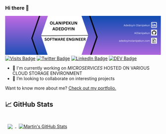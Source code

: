 ### Hi there 👋
[![Olanipekun](olanipekun.png)](https://adedoyinolanipekun.com/)
[![Visits Badge](https://badges.pufler.dev/visits/braydoncoyer/braydoncoyer)](https://adedoyinolanipekun.com/)
[![Twitter Badge](https://img.shields.io/badge/Twitter-Profile-informational?style=flat&logo=twitter&logoColor=white&color=1CA2F1)](https://twitter.com/AAOlanipekun)
[![LinkedIn Badge](https://img.shields.io/badge/LinkedIn-Profile-informational?style=flat&logo=linkedin&logoColor=white&color=0D76A8)](https://www.linkedin.com/in/adedoyinolanipekun/)
[![DEV Badge](https://img.shields.io/badge/Dev-Profile-informational?style=flat&logo=codepen&logoColor=white&color=black)](https://dev.to/aolanipekun)


<!--
**AOlanipekun/AOlanipekun** is a ✨ _special_ ✨ repository because its `README.md` (this file) appears on your GitHub profile.

Here are some ideas to get you started:

- 🔭 I’m currently working on ...
- 🌱 I’m currently learning ...
- 👯 I’m looking to collaborate on ...
- 🤔 I’m looking for help with ...
- 💬 Ask me about ...
- 📫 How to reach me: ...
- 😄 Pronouns: ...
- ⚡ Fun fact: ...
-->
- 🔭 I'm currently working on *MICROSERVICES* HOSTED ON VARIOUS CLOUD STORAGE ENVIRONMENT
- 👯 I’m looking to collaborate on interesting projects

Want to know more about me? [Check out my portfolio.](https://adedoyinolanipekun.com/)

## &#x1f4c8; GitHub Stats

<br>

<a href="https://github.com/braydoncoyer">
  <img align="center" style="margin:0.5rem" src="https://github-readme-stats.vercel.app/api/top-langs/?username=aolanipekun&hide=html,css&title_color=ffffff&text_color=c9cacc&icon_color=4AB197&bg_color=1A2B34" />
</a>

<a href="https://github.com/aolanipekun">
  <img align="center" style="margin:0.5rem" src="https://github-readme-stats.vercel.app/api?username=aolanipekun&show_icons=true&line_height=27&count_private=true&title_color=ffffff&text_color=c9cacc&icon_color=4AB097&bg_color=1A2B34" alt="Martin's GitHub Stats" />
</a>

<br>
<br>
